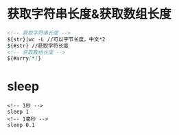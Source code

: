 # 获取字符串长度&获取数组长度
```markdown
<!-- 获取字符串长度 -->
${str}|wc -L //可以字节长度，中文*2
${#str} //获取字符长度
<!-- 获取数组长度 -->
${#arry[*]}
```


# sleep
```
<!-- 1秒 -->
sleep 1
<!-- 1毫秒 -->
sleep 0.1
```